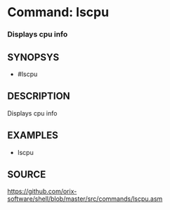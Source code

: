 # Command: lscpu

### Displays cpu info

## SYNOPSYS
+ #lscpu

## DESCRIPTION
Displays cpu info

## EXAMPLES
+ lscpu

## SOURCE
https://github.com/orix-software/shell/blob/master/src/commands/lscpu.asm
